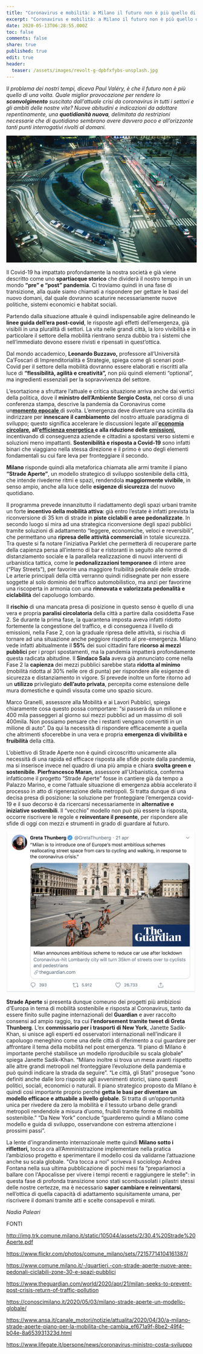 ```yaml
---
title: "Coronavirus e mobilità: a Milano il futuro non è più quello di una volta"
excerpt: "Coronavirus e mobilità: a Milano il futuro non è più quello di una volta"
date: 2020-05-13T06:28:55.000Z
toc: false
comments: false
share: true
published: true
edit: true
header:
  teaser: /assets/images/revolt-g-dpbfxfybs-unsplash.jpg
---
```

I*l problema dei nostri tempi, diceva Paul Valéry, è che il futuro non è più quello di una volta. Quale miglior provocazione per rendere lo **sconvolgimento** suscitato dall’attuale crisi da coronavirus in tutti i settori e gli ambiti delle nostre vite? Nuove abitudini e indicazioni da adottare repentinamente, una **quotidianità nuova**, delimitata da restrizioni necessarie che di quotidiano sembrano avere davvero poco e all’orizzonte tanti punti interrogativi rivolti al domani.*

![](/assets/images/revolt-g-dpbfxfybs-unsplash.jpg)

Il Covid-19 ha impattato profondamente la nostra società e già viene descritto come uno **spartiacque storico** che dividerà il nostro tempo in un mondo **“pre” e “post” pandemia**. Ci troviamo quindi in una fase di transizione, alla quale siamo chiamati a rispondere per gettare le basi del nuovo domani, dal quale dovranno scaturire necessariamente nuove politiche, sistemi economici e habitat sociali.

Partendo dalla situazione attuale è quindi indispensabile agire delineando le **linee guida dell’era post-covid**, le risposte agli effetti dell’emergenza, già visibili in una pluralità di settori. La vita nelle grandi città, la loro vivibilità e in particolare il settore della mobilità rientrano senza dubbio tra i sistemi che nell’immediato devono essere rivisti e ripensati in quest’ottica.

Dal mondo accademico, **Leonardo Buzzavo,** professore all’Università Ca’Foscari di Imprenditorialità e Strategie, spiega come gli scenari post-Covid per il settore della mobilità dovranno essere elaborati e riscritti alla luce di **“flessibilità, agilità e creatività”,** non più quindi elementi “optional”, ma ingredienti essenziali per la sopravvivenza del settore.

L’esortazione a sfruttare l’attuale e critica situazione arriva anche dai vertici della politica, dove il **ministro dell’Ambiente Sergio Costa**, nel corso di una conferenza stampa, descrive la pandemia da Coronavirus come un[**momento epocale** ](https://www.lifegate.it/persone/news/coronavirus-crisi-sviluppo-sostenibile)di svolta. L’emergenza deve diventare una scintilla da indirizzare per **innescare il cambiamento** del nostro attuale paradigma di sviluppo; questo significa accelerare le discussioni legate all’**[economia circolare](https://www.lifegate.it/tag/economia-circolare), all’[efficienza energetica ](https://www.lifegate.it/tag/efficienza-energetica)e alla riduzione delle [emissioni](https://www.lifegate.it/tag/emissioni),** incentivando di conseguenza aziende e cittadini a spostarsi verso sistemi e soluzioni meno impattanti. **Sostenibilità e risposta a Covid-19** sono infatti binari che viaggiano nella stessa direzione e il primo è uno degli elementi fondamentali su cui fare leva per fronteggiare il secondo.

**Milano** risponde quindi alla metaforica chiamata alle armi tramite il piano **“Strade Aperte”**, un modello strategico di sviluppo sostenibile della città, che intende rivederne ritmi e spazi, rendendola **maggiormente vivibile**, in senso ampio, anche alla luce delle **esigenze di sicurezza** del nuovo quotidiano.

Il programma prevede innanzitutto il riadattamento degli spazi urbani tramite un forte **incentivo della mobilità attiva**: già entro l’estate è infatti prevista la riconversione di 35 km di strade in **piste ciclabili e aree pedonalizzate**. In secondo luogo si mira ad una strategica riconversione degli spazi pubblici tramite soluzioni di adattamento “leggere, economiche, veloci e reversibili”, che permettano una **ripresa delle attività commerciali** in totale sicurezza. Tra queste si fa notare l’iniziativa Parklet che permetterà di recuperare parte della capienza persa all’interno di bar e ristoranti in seguito alle norme di distanziamento sociale e la parallela realizzazione di nuovi interventi di urbanistica tattica, come le **pedonalizzazioni temporanee** di intere aree (“Play Streets”), per favorire una maggiore fruibilità pedonale delle strade. Le arterie principali della città verranno quindi ridisegnate per non essere soggette al solo dominio del traffico automobilistico, ma anzi per favorirne una riscoperta in armonia con una **rinnovata e valorizzata pedonalità e ciclabilità** del capoluogo lombardo.

Il **rischio** di una mancata presa di posizione in questo senso è quello di una vera e propria **paralisi circolatoria** della città a partire dalla cosiddetta Fase 2. Se durante la prima fase, la quarantena imposta aveva infatti ridotto fortemente la congestione del traffico, e di conseguenza il livello di emissioni, nella Fase 2, con la graduale ripresa delle attività, si rischia di tornare ad una situazione anche peggiore rispetto al pre-emergenza. Milano vede infatti abitualmente il **55%** dei suoi cittadini fare **ricorso ai mezzi pubblici** per i propri spostamenti, ma la pandemia impatterà profondamente questa radicata abitudine. Il **Sindaco Sala** aveva già annunciato come nella Fase 2 la **capienza** dei mezzi pubblici sarebbe stata **ridotta al minimo** (mobilità ridotta al 30% nelle ore di punta) per rispondere alle esigenze di sicurezza e distanziamento in vigore. Si prevede inoltre un forte ritorno ad un **utilizzo** privilegiato **dell’auto privata**, percepita come estensione delle mura domestiche e quindi vissuta come uno spazio sicuro. 

Marco Granelli, assessore alla Mobilità e ai Lavori Pubblici, spiega chiaramente cosa questo possa comportare: “si passerà da un milione e 400 mila passeggeri al giorno sui mezzi pubblici ad un massimo di soli 400mila. Non possiamo pensare che i restanti vengano convertiti in un milione di auto”. Da qui la necessità di rispondere efficacemente a quella che altrimenti sfocerebbe in una vera e propria **emergenza di vivibilità e fruibilità** della città.

L’obiettivo di Strade Aperte non è quindi circoscritto unicamente alla necessità di una rapida ed efficace risposta alle sfide poste dalla pandemia, ma si inserisce invece nel quadro di una più ampia e chiara **svolta green e sostenibile**. **Pierfrancesco Maran**, assessore all'Urbanistica, conferma infatticome il progetto “Strade Aperte” fosse in cantiere già da tempo a Palazzo Marino, e come l’attuale situazione di emergenza abbia accelerato il processo in atto di rigenerazione della metropoli. Si tratta dunque di una decisa presa di posizione: la soluzione per fronteggiare l’emergenza covid-19 e il suo decorso è da ricercarsi necessariamente in **alternative e iniziative sostenibili**. Il “vecchio” modello non può più essere la risposta, occorre riscrivere le regole e **reinventare il presente**, per rispondere alle sfide di oggi con mezzi e strumenti in grado di guardare al futuro.

![](/assets/images/schermata-2020-05-12-alle-14.38.44.jpg)

**Strade Aperte** si presenta dunque comeuno dei progetti più ambiziosi d'Europa in tema di mobilità sostenibile e risposta al Coronavirus, tanto da essere finito sulle pagine internazionali del **Guardian** e aver raccolto consensi ad ampio raggio, tra cui **l’endorsement tramite tweet di Greta Thunberg**. L’ex **commissario per i trasporti di New York**, Janette Sadik-Khan, si unisce agli esperti ed osservatori internazionali nell’indicare il capoluogo meneghino come una delle città di riferimento a cui guardare per affrontare il tema della mobilità nel post emergenza. “Il piano di Milano è importante perché stabilisce un modello riproducibile su scala globale” spiega Janette Sadik-Khan. “Milano inoltre si trova un mese avanti rispetto alle altre grandi metropoli nel fronteggiare l’evoluzione della pandemia e può quindi indicare la strada da seguire”. “Le città, gli Stati” prosegue “sono definiti anche dalle loro risposte agli avvenimenti storici, siano questi politici, sociali, economici o naturali. Il piano strategico proposto da Milano è quindi così importante proprio perché **getta le basi per diventare un modello efficace e attuabile a livello globale**. Si tratta di un’opportunità unica per rivedere da zero la mobilità e il tessuto urbano delle grandi metropoli rendendole a misura d’uomo, fruibili tramite forme di mobilità sostenibile.” “Da New York” conclude “guarderemo quindi a Milano come modello e guida di sviluppo, osservandone con estrema attenzione i prossimi passi”.

La lente d'ingrandimento internazionale mette quindi **Milano sotto i riflettori,** tocca ora all’Amministrazione implementare nella pratica l’ambizioso progetto e sperimentare il modello così da validarne l’attuazione anche su scala globale. "Ora tocca a noi” scriveva il sociologo Andrea Fontana nella sua ultima pubblicazione di pochi mesi fa “prepariamoci a ballare con l'Apocalisse per vivere i tempi recenti e raggiungere le stelle": in questa fase di profonda transizione sono stati scombussolati i pilastri stessi delle nostre certezze, ma è necessario **saper cambiare e reinventarsi**, nell’ottica di quella capacità di adattamento squisitamente umana, per riscrivere il domani tramite atti e scelte consapevoli e mirati.

*Nadia Paleari*

FONTI

<http://img.trk.comune.milano.it/static/105044/assets/2/30.4%20Strade%20Aperte.pdf>

<https://www.flickr.com/photos/comune_milano/sets/72157714104161387/>

<https://www.comune.milano.it/-/quartieri.-con-strade-aperte-nuove-aree-pedonali-ciclabili-zone-30-e-spazi-pubblici>

<https://www.theguardian.com/world/2020/apr/21/milan-seeks-to-prevent-post-crisis-return-of-traffic-pollution>

<https://conoscimilano.it/2020/05/03/milano-strade-aperte-un-modello-globale/>

<https://www.ansa.it/canale_motori/notizie/attualita/2020/04/30/a-milano-strade-aperte-piano-per-la-mobilita-che-cambia_ef671a9f-8be2-49f4-b04e-8a653931323d.html>

<https://www.lifegate.it/persone/news/coronavirus-ministro-costa-sviluppo>